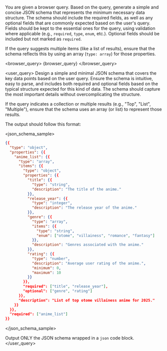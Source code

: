 You are given a browser query. Based on the query, generate a simple and concise JSON schema that represents the minimum necessary data structure. The schema should include the required fields, as well as any optional fields that are commonly expected based on the user's query. Fields should be kept to the essential ones for the query, using validation where applicable (e.g., `required`, `type`, `enum`, etc.). Optional fields should be included but not marked as `required`.

If the query suggests multiple items (like a list of results), ensure that the schema reflects this by using an array (`type: array`) for those properties.

<browser_query>
{browser_query}
</browser_query>

<user_query>
Design a simple and minimal JSON schema that covers the key data points based on the user query. Ensure the schema is intuitive, easy to parse, and includes both required and optional fields based on the typical structure expected for this kind of data. The schema should capture the most important details without overcomplicating the structure.

If the query indicates a collection or multiple results (e.g., "Top", "List", "Multiple"), ensure that the schema uses an array (or list) to represent those results.

The output should follow this format:

<json_schema_sample>

```json
{{
  "type": "object",
  "properties": {{
    "anime_list": {{
      "type": "array",
      "items": {{
        "type": "object",
        "properties": {{
          "title": {{
            "type": "string",
            "description": "The title of the anime."
          }},
          "release_year": {{
            "type": "integer",
            "description": "The release year of the anime."
          }},
          "genre": {{
            "type": "array",
            "items": {{
              "type": "string",
              "enum": ["otome", "villainess", "romance", "fantasy"]
            }},
            "description": "Genres associated with the anime."
          }},
          "rating": {{
            "type": "number",
            "description": "Average user rating of the anime.",
            "minimum": 0,
            "maximum": 10
          }}
        }},
        "required": ["title", "release_year"],
        "optional": ["genre", "rating"]
      }},
      "description": "List of top otome villainess anime for 2025."
    }}
  }},
  "required": ["anime_list"]
}}
```

</json_schema_sample>

Output ONLY the JSON schema wrapped in a `json` code block.
</user_query>

